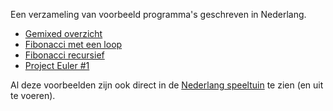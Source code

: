 Een verzameling van voorbeeld programma's geschreven in Nederlang.

- [Gemixed overzicht](voorbeeld.nl)
- [Fibonacci met een loop](fib-loop.nl)
- [Fibonacci recursief](fib-recursive.nl)
- [Project Euler #1](project-euler-1.nl)

Al deze voorbeelden zijn ook direct in de [Nederlang speeltuin](https://dannyvankooten.github.io/nederlang/playground/) te zien (en uit te voeren).